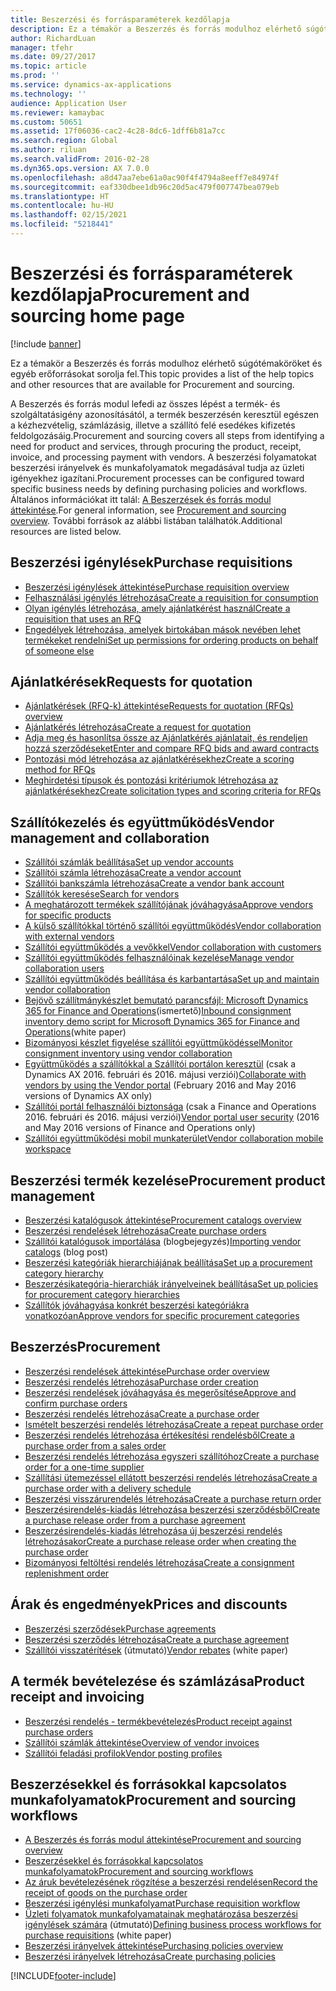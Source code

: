 ```yaml
---
title: Beszerzési és forrásparaméterek kezdőlapja
description: Ez a témakör a Beszerzés és forrás modulhoz elérhető súgótémaköröket és egyéb erőforrásokat sorolja fel.
author: RichardLuan
manager: tfehr
ms.date: 09/27/2017
ms.topic: article
ms.prod: ''
ms.service: dynamics-ax-applications
ms.technology: ''
audience: Application User
ms.reviewer: kamaybac
ms.custom: 50651
ms.assetid: 17f06036-cac2-4c28-8dc6-1dff6b81a7cc
ms.search.region: Global
ms.author: riluan
ms.search.validFrom: 2016-02-28
ms.dyn365.ops.version: AX 7.0.0
ms.openlocfilehash: a8d47aa7ebe61a0ac90f4f4794a8eeff7e84974f
ms.sourcegitcommit: eaf330dbee1db96c20d5ac479f007747bea079eb
ms.translationtype: HT
ms.contentlocale: hu-HU
ms.lasthandoff: 02/15/2021
ms.locfileid: "5218441"
---
```

# <a name="procurement-and-sourcing-home-page"></a><span data-ttu-id="a7952-103">Beszerzési és forrásparaméterek kezdőlapja</span><span class="sxs-lookup"><span data-stu-id="a7952-103">Procurement and sourcing home page</span></span>

[!include [banner](../includes/banner.md)]

<span data-ttu-id="a7952-104">Ez a témakör a Beszerzés és forrás modulhoz elérhető súgótémaköröket és egyéb erőforrásokat sorolja fel.</span><span class="sxs-lookup"><span data-stu-id="a7952-104">This topic provides a list of the help topics and other resources that are available for Procurement and sourcing.</span></span>

<span data-ttu-id="a7952-105">A Beszerzés és forrás modul lefedi az összes lépést a termék- és szolgáltatásigény azonosításától, a termék beszerzésén keresztül egészen a kézhezvételig, számlázásig, illetve a szállító felé esedékes kifizetés feldolgozásáig.</span><span class="sxs-lookup"><span data-stu-id="a7952-105">Procurement and sourcing covers all steps from identifying a need for product and services, through procuring the product, receipt, invoice, and processing payment with vendors.</span></span> <span data-ttu-id="a7952-106">A beszerzési folyamatokat beszerzési irányelvek és munkafolyamatok megadásával tudja az üzleti igényekhez igazítani.</span><span class="sxs-lookup"><span data-stu-id="a7952-106">Procurement processes can be configured toward specific business needs by defining purchasing policies and workflows.</span></span> <span data-ttu-id="a7952-107">Általános információkat itt talál: [A Beszerzések és forrás modul áttekintése](procurement-sourcing-overview.md).</span><span class="sxs-lookup"><span data-stu-id="a7952-107">For general information, see [Procurement and sourcing overview](procurement-sourcing-overview.md).</span></span> <span data-ttu-id="a7952-108">További források az alábbi listában találhatók.</span><span class="sxs-lookup"><span data-stu-id="a7952-108">Additional resources are listed below.</span></span>

## <a name="purchase-requisitions"></a><span data-ttu-id="a7952-109">Beszerzési igénylések</span><span class="sxs-lookup"><span data-stu-id="a7952-109">Purchase requisitions</span></span>
-   [<span data-ttu-id="a7952-110">Beszerzési igénylések áttekintése</span><span class="sxs-lookup"><span data-stu-id="a7952-110">Purchase requisition overview</span></span>](purchase-requisitions-overview.md)
-   [<span data-ttu-id="a7952-111">Felhasználási igénylés létrehozása</span><span class="sxs-lookup"><span data-stu-id="a7952-111">Create a requisition for consumption</span></span>](tasks/create-requisition-consumption.md)
-   [<span data-ttu-id="a7952-112">Olyan igénylés létrehozása, amely ajánlatkérést használ</span><span class="sxs-lookup"><span data-stu-id="a7952-112">Create a requisition that uses an RFQ</span></span>](tasks/create-requisition-uses-rfq.md)
-   [<span data-ttu-id="a7952-113">Engedélyek létrehozása, amelyek birtokában mások nevében lehet termékeket rendelni</span><span class="sxs-lookup"><span data-stu-id="a7952-113">Set up permissions for ordering products on behalf of someone else</span></span>](tasks/set-up-permissions-ordering-products.md)

## <a name="requests-for-quotation"></a><span data-ttu-id="a7952-114">Ajánlatkérések</span><span class="sxs-lookup"><span data-stu-id="a7952-114">Requests for quotation</span></span>
-   [<span data-ttu-id="a7952-115">Ajánlatkérések (RFQ-k) áttekintése</span><span class="sxs-lookup"><span data-stu-id="a7952-115">Requests for quotation (RFQs) overview</span></span>](request-quotations.md)
-   [<span data-ttu-id="a7952-116">Ajánlatkérés létrehozása</span><span class="sxs-lookup"><span data-stu-id="a7952-116">Create a request for quotation</span></span>](tasks/create-request-quotation.md)
-   [<span data-ttu-id="a7952-117">Adja meg és hasonlítsa össze az Ajánlatkérés ajánlatait, és rendeljen hozzá szerződéseket</span><span class="sxs-lookup"><span data-stu-id="a7952-117">Enter and compare RFQ bids and award contracts</span></span>](tasks/enter-compare-rfq-bids-award-contracts.md)
-   [<span data-ttu-id="a7952-118">Pontozási mód létrehozása az ajánlatkérésekhez</span><span class="sxs-lookup"><span data-stu-id="a7952-118">Create a scoring method for RFQs</span></span>](tasks/create-scoring-method-rfqs.md)
-   [<span data-ttu-id="a7952-119">Meghirdetési típusok és pontozási kritériumok létrehozása az ajánlatkérésekhez</span><span class="sxs-lookup"><span data-stu-id="a7952-119">Create solicitation types and scoring criteria for RFQs</span></span>](tasks/create-solicitation-types-scoring-criteria-rfqs.md)

## <a name="vendor-management-and-collaboration"></a><span data-ttu-id="a7952-120">Szállítókezelés és együttműködés</span><span class="sxs-lookup"><span data-stu-id="a7952-120">Vendor management and collaboration</span></span>
-   [<span data-ttu-id="a7952-121">Szállítói számlák beállítása</span><span class="sxs-lookup"><span data-stu-id="a7952-121">Set up vendor accounts</span></span>](set-up-vendor-accounts.md)
-   [<span data-ttu-id="a7952-122">Szállítói számla létrehozása</span><span class="sxs-lookup"><span data-stu-id="a7952-122">Create a vendor account</span></span>](tasks/create-vendor-account.md)
-   [<span data-ttu-id="a7952-123">Szállítói bankszámla létrehozása</span><span class="sxs-lookup"><span data-stu-id="a7952-123">Create a vendor bank account</span></span>](tasks/create-vendor-bank-account.md)
-   [<span data-ttu-id="a7952-124">Szállítók keresése</span><span class="sxs-lookup"><span data-stu-id="a7952-124">Search for vendors</span></span>](tasks/search-vendors.md)
-   [<span data-ttu-id="a7952-125">A meghatározott termékek szállítójának jóváhagyása</span><span class="sxs-lookup"><span data-stu-id="a7952-125">Approve vendors for specific products</span></span>](tasks/approve-vendors-specific-products.md)
-   [<span data-ttu-id="a7952-126">A külső szállítókkal történő szállítói együttműködés</span><span class="sxs-lookup"><span data-stu-id="a7952-126">Vendor collaboration with external vendors</span></span>](vendor-collaboration-work-external-vendors.md)
-   [<span data-ttu-id="a7952-127">Szállítói együttműködés a vevőkkel</span><span class="sxs-lookup"><span data-stu-id="a7952-127">Vendor collaboration with customers</span></span>](vendor-collaboration-work-customers-dynamics-365-operations.md)
-   [<span data-ttu-id="a7952-128">Szállítói együttműködés felhasználóinak kezelése</span><span class="sxs-lookup"><span data-stu-id="a7952-128">Manage vendor collaboration users</span></span>](manage-vendor-collaboration-users.md)
-   [<span data-ttu-id="a7952-129">Szállítói együttműködés beállítása és karbantartása</span><span class="sxs-lookup"><span data-stu-id="a7952-129">Set up and maintain vendor collaboration</span></span>](set-up-maintain-vendor-collaboration.md)
-   <span data-ttu-id="a7952-130">[Bejövő szállítmánykészlet bemutató parancsfájl: Microsoft Dynamics 365 for Finance and Operations](https://www.microsoft.com/download/details.aspx?id=101945)(ismertető)</span><span class="sxs-lookup"><span data-stu-id="a7952-130">[Inbound consignment inventory demo script for Microsoft Dynamics 365 for Finance and Operations](https://www.microsoft.com/download/details.aspx?id=101945)(white paper)</span></span>
-   [<span data-ttu-id="a7952-131">Bizományosi készlet figyelése szállítói együttműködéssel</span><span class="sxs-lookup"><span data-stu-id="a7952-131">Monitor consignment inventory using vendor collaboration</span></span>](../inventory/tasks/monitor-consignment-inventory-vendor-collaboration.md)
-   <span data-ttu-id="a7952-132">[Együttműködés a szállítókkal a Szállítói portálon keresztül](collaborate-vendors-vendor-portal.md) (csak a Dynamics AX 2016. februári és 2016. májusi verziói)</span><span class="sxs-lookup"><span data-stu-id="a7952-132">[Collaborate with vendors by using the Vendor portal](collaborate-vendors-vendor-portal.md)  (February 2016 and May 2016 versions of Dynamics AX only)</span></span>
-   <span data-ttu-id="a7952-133">[Szállítói portál felhasználói biztonsága](configure-security-vendor-portal-users.md) (csak a Finance and Operations 2016. februári és 2016. májusi verziói)</span><span class="sxs-lookup"><span data-stu-id="a7952-133">[Vendor portal user security](configure-security-vendor-portal-users.md) (2016 and May 2016 versions of Finance and Operations only)</span></span>
-   [<span data-ttu-id="a7952-134">Szállítói együttműködési mobil munkaterület</span><span class="sxs-lookup"><span data-stu-id="a7952-134">Vendor collaboration mobile workspace</span></span>](vendor-collaboration-mobile-workspace.md)

## <a name="procurement-product-management"></a><span data-ttu-id="a7952-135">Beszerzési termék kezelése</span><span class="sxs-lookup"><span data-stu-id="a7952-135">Procurement product management</span></span>
-   [<span data-ttu-id="a7952-136">Beszerzési katalógusok áttekintése</span><span class="sxs-lookup"><span data-stu-id="a7952-136">Procurement catalogs overview</span></span>](procurement-catalogs.md)
-   [<span data-ttu-id="a7952-137">Beszerzési rendelések létrehozása</span><span class="sxs-lookup"><span data-stu-id="a7952-137">Create purchase orders</span></span>](tasks/create-procurement-catalog.md)
-   <span data-ttu-id="a7952-138">[Szállítói katalógusok importálása](https://blogs.msdn.microsoft.com/dynamicsaxscm/2016/05/25/vendor-catalogs-in-dynamics-ax/) (blogbejegyzés)</span><span class="sxs-lookup"><span data-stu-id="a7952-138">[Importing vendor catalogs](https://blogs.msdn.microsoft.com/dynamicsaxscm/2016/05/25/vendor-catalogs-in-dynamics-ax/) (blog post)</span></span>
-   [<span data-ttu-id="a7952-139">Beszerzési kategóriák hierarchiájának beállítása</span><span class="sxs-lookup"><span data-stu-id="a7952-139">Set up a procurement category hierarchy</span></span>](tasks/set-up-procurement-category-hierarchy.md)
-   [<span data-ttu-id="a7952-140">Beszerzésikategória-hierarchiák irányelveinek beállítása</span><span class="sxs-lookup"><span data-stu-id="a7952-140">Set up policies for procurement category hierarchies</span></span>](tasks/set-up-policies-procurement-category-hierarchies.md)
-   [<span data-ttu-id="a7952-141">Szállítók jóváhagyása konkrét beszerzési kategóriákra vonatkozóan</span><span class="sxs-lookup"><span data-stu-id="a7952-141">Approve vendors for specific procurement categories</span></span>](tasks/approve-vendors-specific-procurement-categories.md)

## <a name="procurement"></a><span data-ttu-id="a7952-142">Beszerzés</span><span class="sxs-lookup"><span data-stu-id="a7952-142">Procurement</span></span>
-   [<span data-ttu-id="a7952-143">Beszerzési rendelések áttekintése</span><span class="sxs-lookup"><span data-stu-id="a7952-143">Purchase order overview</span></span>](purchase-order-overview.md)
-   [<span data-ttu-id="a7952-144">Beszerzési rendelés létrehozása</span><span class="sxs-lookup"><span data-stu-id="a7952-144">Purchase order creation</span></span>](purchase-order-creation.md)
-   [<span data-ttu-id="a7952-145">Beszerzési rendelések jóváhagyása és megerősítése</span><span class="sxs-lookup"><span data-stu-id="a7952-145">Approve and confirm purchase orders</span></span>](purchase-order-approval-confirmation.md)
-   [<span data-ttu-id="a7952-146">Beszerzési rendelés létrehozása</span><span class="sxs-lookup"><span data-stu-id="a7952-146">Create a purchase order</span></span>](tasks/create-purchase-order.md)
-   [<span data-ttu-id="a7952-147">Ismételt beszerzési rendelés létrehozása</span><span class="sxs-lookup"><span data-stu-id="a7952-147">Create a repeat purchase order</span></span>](tasks/create-repeat-purchase-order.md)
-   [<span data-ttu-id="a7952-148">Beszerzési rendelés létrehozása értékesítési rendelésből</span><span class="sxs-lookup"><span data-stu-id="a7952-148">Create a purchase order from a sales order</span></span>](../sales-marketing/tasks/create-purchase-order-sales-order.md)
-   [<span data-ttu-id="a7952-149">Beszerzési rendelés létrehozása egyszeri szállítóhoz</span><span class="sxs-lookup"><span data-stu-id="a7952-149">Create a purchase order for a one-time supplier</span></span>](tasks/create-purchase-order-one-time-supplier.md)
-   [<span data-ttu-id="a7952-150">Szállítási ütemezéssel ellátott beszerzési rendelés létrehozása</span><span class="sxs-lookup"><span data-stu-id="a7952-150">Create a purchase order with a delivery schedule</span></span>](tasks/create-purchase-order-delivery-schedule.md)
-   [<span data-ttu-id="a7952-151">Beszerzési visszárurendelés létrehozása</span><span class="sxs-lookup"><span data-stu-id="a7952-151">Create a purchase return order</span></span>](tasks/create-purchase-return-order.md)
-   [<span data-ttu-id="a7952-152">Beszerzésirendelés-kiadás létrehozása beszerzési szerződésből</span><span class="sxs-lookup"><span data-stu-id="a7952-152">Create a purchase release order from a purchase agreement</span></span>](tasks/create-purchase-release-order-purchase-agreement.md)
-   [<span data-ttu-id="a7952-153">Beszerzésirendelés-kiadás létrehozása új beszerzési rendelés létrehozásakor</span><span class="sxs-lookup"><span data-stu-id="a7952-153">Create a purchase release order when creating the purchase order</span></span>](tasks/create-purchase-release-order-creating-purchase-order.md)
-   [<span data-ttu-id="a7952-154">Bizományosi feltöltési rendelés létrehozása</span><span class="sxs-lookup"><span data-stu-id="a7952-154">Create a consignment replenishment order</span></span>](../inventory/tasks/create-consignment-replenishment-order.md)

## <a name="prices-and-discounts"></a><span data-ttu-id="a7952-155">Árak és engedmények</span><span class="sxs-lookup"><span data-stu-id="a7952-155">Prices and discounts</span></span>
-   [<span data-ttu-id="a7952-156">Beszerzési szerződések</span><span class="sxs-lookup"><span data-stu-id="a7952-156">Purchase agreements</span></span>](purchase-agreements.md)
-   [<span data-ttu-id="a7952-157">Beszerzési szerződés létrehozása</span><span class="sxs-lookup"><span data-stu-id="a7952-157">Create a purchase agreement</span></span>](tasks/create-purchase-agreement.md)
-   <span data-ttu-id="a7952-158">[Szállítói visszatérítések](https://docs.microsoft.com/dynamics/s-e/) (útmutató)</span><span class="sxs-lookup"><span data-stu-id="a7952-158">[Vendor rebates](https://docs.microsoft.com/dynamics/s-e/) (white paper)</span></span>

## <a name="product-receipt-and-invoicing"></a><span data-ttu-id="a7952-159">A termék bevételezése és számlázása</span><span class="sxs-lookup"><span data-stu-id="a7952-159">Product receipt and invoicing</span></span>
-   [<span data-ttu-id="a7952-160">Beszerzési rendelés - termékbevételezés</span><span class="sxs-lookup"><span data-stu-id="a7952-160">Product receipt against purchase orders</span></span>](product-receipt-against-purchase-orders.md)
-   [<span data-ttu-id="a7952-161">Szállítói számlák áttekintése</span><span class="sxs-lookup"><span data-stu-id="a7952-161">Overview of vendor invoices</span></span>](../../financials/accounts-payable/vendor-invoices-overview.md)
-   [<span data-ttu-id="a7952-162">Szállítói feladási profilok</span><span class="sxs-lookup"><span data-stu-id="a7952-162">Vendor posting profiles</span></span>](../../financials/accounts-payable/vendor-posting-profiles.md)

## <a name="procurement-and-sourcing-workflows"></a><span data-ttu-id="a7952-163">Beszerzésekkel és forrásokkal kapcsolatos munkafolyamatok</span><span class="sxs-lookup"><span data-stu-id="a7952-163">Procurement and sourcing workflows</span></span>
-   [<span data-ttu-id="a7952-164">A Beszerzés és forrás modul áttekintése</span><span class="sxs-lookup"><span data-stu-id="a7952-164">Procurement and sourcing overview</span></span>](procurement-sourcing-overview.md)
-   [<span data-ttu-id="a7952-165">Beszerzésekkel és forrásokkal kapcsolatos munkafolyamatok</span><span class="sxs-lookup"><span data-stu-id="a7952-165">Procurement and sourcing workflows</span></span>](procurement-sourcing-workflows.md)
-   [<span data-ttu-id="a7952-166">Az áruk bevételezésének rögzítése a beszerzési rendelésen</span><span class="sxs-lookup"><span data-stu-id="a7952-166">Record the receipt of goods on the purchase order</span></span>](tasks/record-receipt-goods-purchase-order.md)
-   [<span data-ttu-id="a7952-167">Beszerzési igénylési munkafolyamat</span><span class="sxs-lookup"><span data-stu-id="a7952-167">Purchase requisition workflow</span></span>](purchase-requisitions-workflow.md)
-   <span data-ttu-id="a7952-168">[Üzleti folyamatok munkafolyamatainak meghatározása beszerzési igénylések számára](https://www.microsoft.com/download/details.aspx?id=101821) (útmutató)</span><span class="sxs-lookup"><span data-stu-id="a7952-168">[Defining business process workflows for purchase requisitions](https://www.microsoft.com/download/details.aspx?id=101821) (white paper)</span></span>
-   [<span data-ttu-id="a7952-169">Beszerzési irányelvek áttekintése</span><span class="sxs-lookup"><span data-stu-id="a7952-169">Purchasing policies overview</span></span>](purchase-policies.md)
-   [<span data-ttu-id="a7952-170">Beszerzési irányelvek létrehozása</span><span class="sxs-lookup"><span data-stu-id="a7952-170">Create purchasing policies</span></span>](tasks/create-purchasing-policies.md)





[!INCLUDE[footer-include](../../includes/footer-banner.md)]